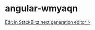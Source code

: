 # angular-wmyaqn

[Edit in StackBlitz next generation editor ⚡️](https://stackblitz.com/~/github.com/anku0810/angular-wmyaqn)